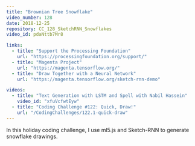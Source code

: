 ```yaml
---
title: "Brownian Tree Snowflake"
video_number: 128
date: 2018-12-25
repository: CC_128_SketchRNN_Snowflakes
video_id: pdaNttb7Mr8

links:
  - title: "Support the Processing Foundation"
    url: "https://processingfoundation.org/support/"
  - title: "Magenta Project"
    url: "https://magenta.tensorflow.org/"
  - title: "Draw Together with a Neural Network"
    url: "https://magenta.tensorflow.org/sketch-rnn-demo"

videos:
  - title: "Text Generation with LSTM and Spell with Nabil Hassein"
    video_id: "xfuVcfwtEyw"
  - title: "Coding Challenge #122: Quick, Draw!"
    url: "/CodingChallenges/122.1-quick-draw"
---
```


In this holiday coding challenge, I use ml5.js and Sketch-RNN to generate snowflake drawings.